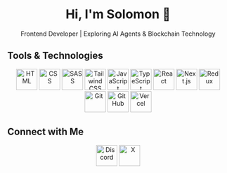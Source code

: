 <h1 align="center">Hi, I'm Solomon 👋</h1>

<p align="center">Frontend Developer | Exploring AI Agents & Blockchain Technology</p>


## Tools & Technologies

<p align="center">
  <img alt="HTML" title="HTML" height="48" width="48" src="https://cdn.simpleicons.org/html5">
  <img alt="CSS" title="CSS" height="48" width="48" src="https://cdn.simpleicons.org/css3">
  <img alt="SASS" title="SASS" height="48" width="48" src="https://cdn.simpleicons.org/sass">
  <img alt="Tailwind CSS" title="Tailwind CSS" height="48" width="48" src="https://cdn.simpleicons.org/tailwindcss">
  <img alt="JavaScript" title="JavaScript" height="48" width="48" src="https://cdn.simpleicons.org/javascript">
  <img alt="TypeScript" title="TypeScript" height="48" width="48" src="https://cdn.simpleicons.org/typescript">
  <img alt="React" title="React" height="48" width="48" src="https://cdn.simpleicons.org/react">
  <img alt="Next.js" title="Next.js" height="48" width="48" src="https://cdn.simpleicons.org/nextdotjs">
  <img alt="Redux" title="Redux" height="48" width="48" src="https://cdn.simpleicons.org/redux">
<!--   <img alt="Zustand" title="Zustand" height="48" width="48" src="https://cdn.simpleicons.org/zustand"> -->
<!--   <img alt="Node.js" title="Node.js" height="48" width="48" src="https://cdn.simpleicons.org/nodedotjs"> -->
<!--   <img alt="Express.js" title="Express.js" height="48" width="48" src="https://cdn.simpleicons.org/express"> -->
<!--   <img alt="GraphQL" title="GraphQL" height="48" width="48" src="https://cdn.simpleicons.org/graphql"> -->
  <img alt="Git" title="Git" height="48" width="48" src="https://cdn.simpleicons.org/git">
  <img alt="GitHub" title="GitHub" height="48" width="48" src="https://cdn.simpleicons.org/github">
  <img alt="Vercel" title="Vercel" height="48" width="48" src="https://cdn.simpleicons.org/vercel">
<!--   <img alt="Netlify" title="Netlify" height="48" width="48" src="https://cdn.simpleicons.org/netlify"> -->
<!--   <img alt="Web3.js" title="Web3.js" height="48" width="48" src="https://cdn.simpleicons.org/web3dotjs"> -->
<!--   <img alt="Ethers.js" title="Ethers.js" height="48" width="48" src="https://cdn.simpleicons.org/ethers"> -->
</p>


## Connect with Me

<p align="center">
<!--   <a href="#">
    <picture>
      <source media="(prefers-color-scheme: dark)" srcset="https://cdn.simpleicons.org/github/white">
      <img alt="GitHub" title="GitHub" height="48" width="48" src="https://cdn.simpleicons.org/github"></picture></a> -->
<!--   <a href="#">
    <img alt="LinkedIn" title="LinkedIn" height="48" width="48" src="https://cdn.simpleicons.org/linkedin"></a> -->
<!--   <a href="#">
    <img alt="npm" title="npm" height="48" width="48" src="https://cdn.simpleicons.org/npm"></a> -->
  <a href=" https://discordapp.com/users/solenoid_99">
    <img alt="Discord" title="Discord" height="48" width="48" src="https://cdn.simpleicons.org/discord"></a>
  <a href="x.com/_chiater99">
    <picture>
      <source media="(prefers-color-scheme: dark)" srcset="https://cdn.simpleicons.org/x/white">
      <img alt="X" title="Threads" height="48" width="48" src="https://cdn.simpleicons.org/x"></picture></a>
<!--   <a href="#">
    <img alt="YouTube" title="YouTube" height="48" width="48" src="https://cdn.simpleicons.org/youtube"></a> -->
</p>

